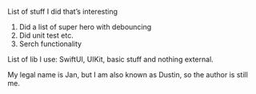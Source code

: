 List of stuff I did that’s interesting
1. Did a list of super hero with debouncing
2. Did unit test etc.
3. Serch functionality


List of lib I use:
SwiftUI, UIKit, basic stuff and nothing external.


My legal name is Jan, but I am also known as Dustin, so the author is still me. 
